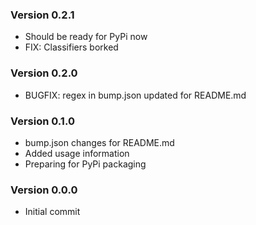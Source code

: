 ### Version 0.2.1
- Should be ready for PyPi now
- FIX: Classifiers borked

### Version 0.2.0
- BUGFIX: regex in bump.json updated for README.md

### Version 0.1.0
- bump.json changes for README.md
- Added usage information
- Preparing for PyPi packaging

### Version 0.0.0
- Initial commit
